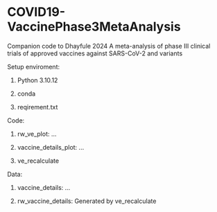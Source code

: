 # COVID19-VaccinePhase3MetaAnalysis
Companion code to Dhayfule 2024 A meta-analysis of phase III clinical trials of approved vaccines against SARS-CoV-2 and variants

Setup enviroment:

1. Python 3.10.12

1. conda

2. reqirement.txt

Code:

1. rw_ve_plot: ...

2. vaccine_details_plot: ...

3. ve_recalculate

Data:

1. vaccine_details: ...

2. rw_vaccine_details: Generated by ve_recalculate